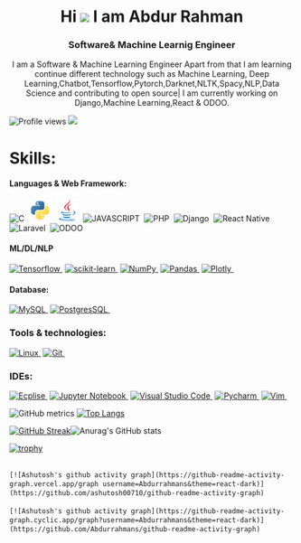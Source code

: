 
<h1 align="center"> Hi <img src="https://c.tenor.com/yWSRmymbuBkAAAAM/waving-hi.gif width="55px" height="55px" "> I am Abdur Rahman</h1> 

<h3 align="center"> Software& Machine Learnig Engineer </h3> 

<p align="center">
I am a Software & Machine Learning Engineer Apart from that I am learning continue different technology such as Machine Learning, Deep Learning,Chatbot,Tensorflow,Pytorch,Darknet,NLTK,Spacy,NLP,Data Science and contributing to open source| I am currently working on Django,Machine Learning,React & ODOO.
</p>



![Profile views](https://gpvc.arturio.dev/Abdurrahmans)  ![](https://visitor-badge.glitch.me/badge?page_id=Abdurrahmans.Abdurrahmans)


<h1>Skills:</h1>

<h4>Languages & Web Framework:</h4>
<p dir="auto">
 <a target="blank" rel="noopener noreferrer nofollow" herf="[https://camo.githubusercontent.com/94be0a2e5be1429…76f3d707974686f6e266c6f676f436f6c6f723d7768697465](https://en.cppreference.com/)">
  <img src="https://raw.githubusercontent.com/arasgungore/arasgungore/main/icons/c.svg" alt="C" width="40" height style="max-width: 100%;">&nbsp;</a>
 
 
 <a target="blank" rel="noopener noreferrer nofollow" herf="https://www.python.org">
  <img src="https://raw.githubusercontent.com/devicons/devicon/master/icons/python/python-original.svg" alt="PYTHON" width="40" height style="max-width: 100%;">&nbsp;</a>
 
  <a target="blank" rel="noopener noreferrer nofollow" herf="https://www.java.org">
  <img src="https://raw.githubusercontent.com/devicons/devicon/master/icons/java/java-original.svg" alt="JAVA" width="40" height style="max-width: 100%;">&nbsp;</a>
 
 
 <a target="blank" rel="noopener noreferrer nofollow" herf="https://developer.mozilla.org/en-US/docs/Web/JavaScript">
  <img src="https://static.javatpoint.com/images/javascript/javascript_logo.png" alt="JAVASCRIPT" width="40" height style="max-width: 100%;">&nbsp;</a>
 
 <a target="blank" rel="noopener noreferrer nofollow" herf="https://www.php.net">
  <img src="https://upload.wikimedia.org/wikipedia/commons/thumb/2/27/PHP-logo.svg/711px-PHP-logo.svg.png?20180502235434" alt="PHP" width="40" height style="max-width: 100%;">&nbsp;</a>
 
 <a target="blank" rel="noopener noreferrer nofollow" herf="https://docs.djangoproject.com">
  <img src="https://studygyaan.com/wp-content/uploads/2021/12/django-logo-negative.png" alt="Django" width="40" height style="max-width: 100%;">&nbsp;</a>

 <a target="blank" rel="noopener noreferrer nofollow" herf="https://reactnative.dev/">
  <img src="https://upload.wikimedia.org/wikipedia/commons/thumb/a/a7/React-icon.svg/1200px-React-icon.svg.png" alt="React Native" width="40" height style="max-width: 100%;">&nbsp;</a>
 
  <a target="blank" rel="noopener noreferrer nofollow" herf="https://laravel.com">
  <img src="https://upload.wikimedia.org/wikipedia/commons/thumb/9/9a/Laravel.svg/1200px-Laravel.svg.png" alt="Laravel" width="40" height style="max-width: 100%;">&nbsp;</a>
 
  <a target="blank" rel="noopener noreferrer nofollow" herf="https://www.odoo.com/">
  <img src="https://upload.wikimedia.org/wikipedia/commons/5/50/Odoo_logo.svg" alt="ODOO" width="40" height style="max-width: 100%;">&nbsp;</a>
 
 
</p>


<h4>ML/DL/NLP</h4>
<p dir="auto">
 <a target="blank" rel="noopener noreferrer nofollow" href="https://camo.githubusercontent.com/80ab2110fcef93088fac399375889c8ba9d46f3daa68a1a1cfac50fb475c9dc3/68747470733a2f2f696d672e736869656c64732e696f2f62616467652f54656e736f72466c6f772d4646364630303f7374796c653d666f722d7468652d6261646765266c6f676f3d74656e736f72666c6f77266c6f676f436f6c6f723d7768697465">
  <img src="https://camo.githubusercontent.com/80ab2110fcef93088fac399375889c8ba9d46f3daa68a1a1cfac50fb475c9dc3/68747470733a2f2f696d672e736869656c64732e696f2f62616467652f54656e736f72466c6f772d4646364630303f7374796c653d666f722d7468652d6261646765266c6f676f3d74656e736f72666c6f77266c6f676f436f6c6f723d7768697465"     
alt="Tensorflow" data-canonical-src="https://img.shields.io/badge/TensorFlow-FF6F00?style=for-the-badge&logo=tensorflow&logoColor=white" style="max-width: 100%;">&nbsp;</a>
   
<a target="blank" rel="noopener noreferrer nofollow" href="https://camo.githubusercontent.com/5e8b6493343a841ed161f1862e7de688f67ba8809ad0a76a8f04af618ab2c3bf/68747470733a2f2f696d672e736869656c64732e696f2f62616467652f7363696b69742d2d6c6561726e2d2532334637393331452e7376673f7374796c653d666f722d7468652d6261646765266c6f676f3d7363696b69742d6c6561726e266c6f676f436f6c6f723d7768697465">
  <img src="https://camo.githubusercontent.com/5e8b6493343a841ed161f1862e7de688f67ba8809ad0a76a8f04af618ab2c3bf/68747470733a2f2f696d672e736869656c64732e696f2f62616467652f7363696b69742d2d6c6561726e2d2532334637393331452e7376673f7374796c653d666f722d7468652d6261646765266c6f676f3d7363696b69742d6c6561726e266c6f676f436f6c6f723d7768697465"
alt="scikit-learn" data-canonical-src="https://img.shields.io/badge/scikit--learn-%23F7931E.svg?style=for-the-badge&logo=scikit-learn&logoColor=white" style="max-width: 100%;">&nbsp;</a>
 
 
 <a target="blank" rel="noopener noreferrer nofollow" href="https://camo.githubusercontent.com/a1c5e9056e3be1e1058d8517b025af60f61f75395a78245776db71a7703aff9c/68747470733a2f2f696d672e736869656c64732e696f2f62616467652f6e756d70792d2532333031333234332e7376673f7374796c653d666f722d7468652d6261646765266c6f676f3d6e756d7079266c6f676f436f6c6f723d7768697465">
  <img src="https://camo.githubusercontent.com/a1c5e9056e3be1e1058d8517b025af60f61f75395a78245776db71a7703aff9c/68747470733a2f2f696d672e736869656c64732e696f2f62616467652f6e756d70792d2532333031333234332e7376673f7374796c653d666f722d7468652d6261646765266c6f676f3d6e756d7079266c6f676f436f6c6f723d7768697465"
 alt="NumPy" data-canonical-src="https://img.shields.io/badge/numpy-%23013243.svg?style=for-the-badge&logo=numpy&logoColor=white"style="max-width: 100%;">&nbsp;</a>
   
 
 <a target="blank" rel="noopener noreferrer nofollow" href="https://camo.githubusercontent.com/f737c8a9e60949e59f80fcca0b0019df76efb3c8ae56d38736bb93e44b447000/68747470733a2f2f696d672e736869656c64732e696f2f62616467652f70616e6461732d2532333135303435382e7376673f7374796c653d666f722d7468652d6261646765266c6f676f3d70616e646173266c6f676f436f6c6f723d7768697465">
  <img src="https://camo.githubusercontent.com/f737c8a9e60949e59f80fcca0b0019df76efb3c8ae56d38736bb93e44b447000/68747470733a2f2f696d672e736869656c64732e696f2f62616467652f70616e6461732d2532333135303435382e7376673f7374796c653d666f722d7468652d6261646765266c6f676f3d70616e646173266c6f676f436f6c6f723d7768697465"
 alt="Pandas" data-canonical-src="https://img.shields.io/badge/pandas-%23150458.svg?style=for-the-badge&logo=pandas&logoColor=white" style="max-width: 100%;">&nbsp;</a>
 
  <a target="blank" rel="noopener noreferrer nofollow" href="https://camo.githubusercontent.com/2f9c3edd9ff2d48dd262b930c3f5faf9d5956ae61661f2df1d4c941f143d36c8/68747470733a2f2f696d672e736869656c64732e696f2f62616467652f506c6f746c792d2532333346344637352e7376673f7374796c653d666f722d7468652d6261646765266c6f676f3d706c6f746c79266c6f676f436f6c6f723d7768697465">
  <img src="https://camo.githubusercontent.com/2f9c3edd9ff2d48dd262b930c3f5faf9d5956ae61661f2df1d4c941f143d36c8/68747470733a2f2f696d672e736869656c64732e696f2f62616467652f506c6f746c792d2532333346344637352e7376673f7374796c653d666f722d7468652d6261646765266c6f676f3d706c6f746c79266c6f676f436f6c6f723d7768697465"
 alt="Plotly" data-canonical-src="https://img.shields.io/badge/Plotly-%233F4F75.svg?style=for-the-badge&logo=plotly&logoColor=white" style="max-width: 100%;">&nbsp;</a>
 
</p>

<h4>Database:</h4>
<p dir="auto">
 <a target="blank" rel="noopener noreferrer nofollow" href="https://camo.githubusercontent.com/988b23566a8e239f9717abbed64d36834115c8a8c7082a71c358e04f47f8398c/68747470733a2f2f696d672e736869656c64732e696f2f62616467652f4d7953514c2d3030303030463f7374796c653d666f722d7468652d6261646765266c6f676f3d6d7973716c266c6f676f436f6c6f723d7768697465">
  <img src="https://camo.githubusercontent.com/988b23566a8e239f9717abbed64d36834115c8a8c7082a71c358e04f47f8398c/68747470733a2f2f696d672e736869656c64732e696f2f62616467652f4d7953514c2d3030303030463f7374796c653d666f722d7468652d6261646765266c6f676f3d6d7973716c266c6f676f436f6c6f723d7768697465"
    alt="MySQL" data-canonical-src="https://img.shields.io/badge/MySQL-00000F?style=for-the-badge&logo=mysql&logoColor=white" style="max-width: 100%;">&nbsp;</a>
 
  <a target="blank" rel="noopener noreferrer nofollow" href="https://camo.githubusercontent.com/281c069a2703e948b536500b9fd808cb4fb2496b3b66741db4013a2c89e91986/68747470733a2f2f696d672e736869656c64732e696f2f62616467652f506f737467726553514c2d3331363139323f7374796c653d666f722d7468652d6261646765266c6f676f3d706f737467726573716c266c6f676f436f6c6f723d7768697465">
  <img src="https://camo.githubusercontent.com/281c069a2703e948b536500b9fd808cb4fb2496b3b66741db4013a2c89e91986/68747470733a2f2f696d672e736869656c64732e696f2f62616467652f506f737467726553514c2d3331363139323f7374796c653d666f722d7468652d6261646765266c6f676f3d706f737467726573716c266c6f676f436f6c6f723d7768697465"
 alt="PostgresSQL" data-canonical-src="https://img.shields.io/badge/PostgreSQL-316192?style=for-the-badge&logo=postgresql&logoColor=white" style="max-width: 100%;">&nbsp;</a>
</p>
<h3>Tools & technologies:</h3>

<p dir="auto">
<a target="blank" rel="noopener noreferrer nofollow" href="https://camo.githubusercontent.com/878e15b4f7576e844856dc60d855ba0587d3d2bc56211fbe69734ebccb13b068/68747470733a2f2f696d672e736869656c64732e696f2f62616467652f4c696e75782d4643433632343f7374796c653d666f722d7468652d6261646765266c6f676f3d6c696e7578266c6f676f436f6c6f723d626c61636b">
  <img src="https://camo.githubusercontent.com/878e15b4f7576e844856dc60d855ba0587d3d2bc56211fbe69734ebccb13b068/68747470733a2f2f696d672e736869656c64732e696f2f62616467652f4c696e75782d4643433632343f7374796c653d666f722d7468652d6261646765266c6f676f3d6c696e7578266c6f676f436f6c6f723d626c61636b"
 alt="Linux" data-canonical-src="https://img.shields.io/badge/Linux-FCC624?style=for-the-badge&logo=linux&logoColor=black" style="max-width: 100%;">&nbsp;</a>
 
 
 <a target="blank" rel="noopener noreferrer nofollow" href="https://camo.githubusercontent.com/06c6858186510906c21d8c951168d55d976d7dfb9176ed6125c55b8a7de0baae/68747470733a2f2f696d672e736869656c64732e696f2f62616467652f4749542d4534344333303f7374796c653d666f722d7468652d6261646765266c6f676f3d676974266c6f676f436f6c6f723d7768697465">
  <img src="https://camo.githubusercontent.com/06c6858186510906c21d8c951168d55d976d7dfb9176ed6125c55b8a7de0baae/68747470733a2f2f696d672e736869656c64732e696f2f62616467652f4749542d4534344333303f7374796c653d666f722d7468652d6261646765266c6f676f3d676974266c6f676f436f6c6f723d7768697465"
 alt="Git" data-canonical-src="https://img.shields.io/badge/GIT-E44C30?style=for-the-badge&logo=git&logoColor=white" style="max-width: 100%;">&nbsp;</a>
</p>
<h3>IDEs:</h3>

<p dir="auto">
<a target="blank" rel="noopener noreferrer nofollow" href="https://camo.githubusercontent.com/c1762c032012c12072a0ffe9717331353b85afe8d703b20164972e3f3743a6ab/68747470733a2f2f696d672e736869656c64732e696f2f62616467652f45636c697073652d4645374131362e7376673f7374796c653d666f722d7468652d6261646765266c6f676f3d45636c69707365266c6f676f436f6c6f723d7768697465">
  <img src="https://camo.githubusercontent.com/c1762c032012c12072a0ffe9717331353b85afe8d703b20164972e3f3743a6ab/68747470733a2f2f696d672e736869656c64732e696f2f62616467652f45636c697073652d4645374131362e7376673f7374796c653d666f722d7468652d6261646765266c6f676f3d45636c69707365266c6f676f436f6c6f723d7768697465"
 alt="Ecplise" data-canonical-src="https://img.shields.io/badge/Eclipse-FE7A16.svg?style=for-the-badge&logo=Eclipse&logoColor=white" style="max-width: 100%;">&nbsp;</a>
 
 
 <a target="blank" rel="noopener noreferrer nofollow" href="https://camo.githubusercontent.com/e922b45bfb79029cf4436e255b0d17b00b651e13b24f1751a9f87b14055fb4b1/68747470733a2f2f696d672e736869656c64732e696f2f62616467652f6a7570797465722d2532334641304630302e7376673f7374796c653d666f722d7468652d6261646765266c6f676f3d6a757079746572266c6f676f436f6c6f723d7768697465">
  <img src="https://camo.githubusercontent.com/e922b45bfb79029cf4436e255b0d17b00b651e13b24f1751a9f87b14055fb4b1/68747470733a2f2f696d672e736869656c64732e696f2f62616467652f6a7570797465722d2532334641304630302e7376673f7374796c653d666f722d7468652d6261646765266c6f676f3d6a757079746572266c6f676f436f6c6f723d7768697465"
 alt="Jupyter Notebook" data-canonical-src="https://img.shields.io/badge/jupyter-%23FA0F00.svg?style=for-the-badge&logo=jupyter&logoColor=white" style="max-width: 100%;">&nbsp;</a>
 
 
  <a target="blank" rel="noopener noreferrer nofollow" href="https://camo.githubusercontent.com/a0484e6383e852e622da1e934b7724921ab9b69d69246d90f899424b01f6deb1/68747470733a2f2f696d672e736869656c64732e696f2f62616467652f56697375616c25323053747564696f253230436f64652d3030373864372e7376673f7374796c653d666f722d7468652d6261646765266c6f676f3d76697375616c2d73747564696f2d636f6465266c6f676f436f6c6f723d7768697465">
  <img src="https://camo.githubusercontent.com/a0484e6383e852e622da1e934b7724921ab9b69d69246d90f899424b01f6deb1/68747470733a2f2f696d672e736869656c64732e696f2f62616467652f56697375616c25323053747564696f253230436f64652d3030373864372e7376673f7374796c653d666f722d7468652d6261646765266c6f676f3d76697375616c2d73747564696f2d636f6465266c6f676f436f6c6f723d7768697465"
 alt="Visual Studio Code" data-canonical-src="https://img.shields.io/badge/Visual%20Studio%20Code-0078d7.svg?style=for-the-badge&logo=visual-studio-code&logoColor=white" style="max-width: 100%;">&nbsp;</a>
 
  <a target="blank" rel="noopener noreferrer nofollow" href="https://camo.githubusercontent.com/36f18d672255d9642f3e5ec4886605d43e5000a0c0495536f0d00208720278d3/68747470733a2f2f696d672e736869656c64732e696f2f62616467652f7079636861726d2d3134333f7374796c653d666f722d7468652d6261646765266c6f676f3d7079636861726d266c6f676f436f6c6f723d626c61636b26636f6c6f723d626c61636b266c6162656c436f6c6f723d677265656e">
  <img src="https://camo.githubusercontent.com/36f18d672255d9642f3e5ec4886605d43e5000a0c0495536f0d00208720278d3/68747470733a2f2f696d672e736869656c64732e696f2f62616467652f7079636861726d2d3134333f7374796c653d666f722d7468652d6261646765266c6f676f3d7079636861726d266c6f676f436f6c6f723d626c61636b26636f6c6f723d626c61636b266c6162656c436f6c6f723d677265656e"
 alt="Pycharm" data-canonical-src="https://img.shields.io/badge/pycharm-143?style=for-the-badge&logo=pycharm&logoColor=black&color=black&labelColor=green" max-width: 100%;">&nbsp;</a>
 
 
  <a target="blank" rel="noopener noreferrer nofollow" href="https://camo.githubusercontent.com/9b771d3052d4089b3788a69dd69dbc2f019c59fe369ae39f3abfa64057f12550/68747470733a2f2f696d672e736869656c64732e696f2f62616467652f56494d2d2532333131414230302e7376673f7374796c653d666f722d7468652d6261646765266c6f676f3d76696d266c6f676f436f6c6f723d7768697465">
  <img src="https://camo.githubusercontent.com/9b771d3052d4089b3788a69dd69dbc2f019c59fe369ae39f3abfa64057f12550/68747470733a2f2f696d672e736869656c64732e696f2f62616467652f56494d2d2532333131414230302e7376673f7374796c653d666f722d7468652d6261646765266c6f676f3d76696d266c6f676f436f6c6f723d7768697465"
 alt="Vim" data-canonical-src="https://img.shields.io/badge/VIM-%2311AB00.svg?style=for-the-badge&logo=vim&logoColor=white" style="max-width: 100%;">&nbsp;</a>
 
</p>


![GitHub metrics](https://metrics.lecoq.io/Abdurrahmans) [![Top Langs](https://github-readme-stats.vercel.app/api/top-langs/?username=Abdurrahmans)](https://github.com/anuraghazra/github-readme-stats)

[![GitHub Streak](https://streak-stats.demolab.com?user=Abdurrahmans&theme=tokyonight&border_radius=4.5)](https://git.io/streak-stats)![Anurag's GitHub stats](https://github-readme-stats.vercel.app/api?username=Abdurrahmans&theme=tokyonight&show_icons=true)   

                                                                                                                          
[![trophy](https://github-profile-trophy.vercel.app/?username=Abdurrahmans&theme=tokyonight&column=7&margin-w=40)](https://github.com/ryo-ma/github-profile-trophy)


                                                                                                                                         
                                                                                                                                            
                                                                                                                                                    
                                                                                                                                                    
                                                                                                                                         [![Ashutosh's github activity graph](https://github-readme-activity-graph.vercel.app/graph username=Abdurrahmans&theme=react-dark)](https://github.com/ashutosh00710/github-readme-activity-graph)
                                                                                                                                            [![Ashutosh's github activity graph](https://github-readme-activity-graph.cyclic.app/graph?username=Abdurrahmans&theme=react-dark)](https://github.com/Abdurrahmans/github-readme-activity-graph)                                                                                                                                               
                                                                                                                                                    
                                                                                                                                                    
                                                                                                                                                    

 










